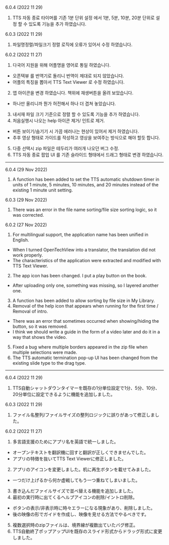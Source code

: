 6.0.4 (2022 11 29)
1. TTS 자동 종료 타이머를 기존 1분 단위 설정 에서 1분, 5분, 10분, 20분 단위로 설정 할 수 있도록 기능을 추가 하였습니다. 

6.0.3 (2022 11 29)
1. 파일명정렬/파일크기 정렬 로직에 오류가 있어서 수정 하였습니다.

6.0.2 (2022 11 27)
1. 다국어 지원을 위해 어플명을 영어로 통일 하였습니다. 
  - 오픈텍뷰 를 번역기로 돌리니 번역이 제대로 되지 않았습니다. 
  - 어플의 특징을 뽑아서 TTS Text Viewer 로 수정 하였습니다.
2. 앱 아이콘을 변경 하였습니다. 책위에 재생버튼을 올려 보았습니다. 
  - 하나만 올리니까 뭔가 허전해서 하나 더 겹쳐 놓았습니다. 
3. 내서재 파일 크기 기준으로 정렬 할 수 있도록 기능을 추가 하였습니다. 
4. 처음실행시 나오는 help 아이콘 제거/ 인트로 제거.
  - 버튼 보이기/숨기기 시 가끔 에러나는 현상이 있어서 제거 하였습니다. 
  - 추후 영상 형태로 가이드를 작성하고 영상을 보여주는 방식으로 해야 할듯 합니다. 
5. 다중 선택시 zip 파일은 테두리가 여러개 나오던 버그 수정. 
6. TTS 자동 종료 팝업 UI 를 기존 슬라이드 형태에서 드래그 형태로 변경 하였습니다. 

---

6.0.4 (29 Nov 2022)
1. A function has been added to set the TTS automatic shutdown timer in units of 1 minute, 5 minutes, 10 minutes, and 20 minutes instead of the existing 1 minute unit setting.

6.0.3 (29 Nov 2022)
1. There was an error in the file name sorting/file size sorting logic, so it was corrected.

6.0.2 (27 Nov 2022)
1. For multilingual support, the application name has been unified in English.
  - When I turned OpenTechView into a translator, the translation did not work properly.
  - The characteristics of the application were extracted and modified with TTS Text Viewer.
2. The app icon has been changed. I put a play button on the book.
  - After uploading only one, something was missing, so I layered another one.
3. A function has been added to allow sorting by file size in My Library.
4. Removal of the help icon that appears when running for the first time / Removal of intro.
  - There was an error that sometimes occurred when showing/hiding the button, so it was removed.
  - I think we should write a guide in the form of a video later and do it in a way that shows the video.
5. Fixed a bug where multiple borders appeared in the zip file when multiple selections were made.
6. The TTS automatic termination pop-up UI has been changed from the existing slide type to the drag type.

---

6.0.4 (2022 11 29)
1. TTS自動シャットダウンタイマーを既存の1分単位設定で1分、5分、10分、20分単位に設定できるように機能を追加しました。

6.0.3 (2022 11 29)
1. ファイル名整列/ファイルサイズの整列ロジックに誤りがあって修正しました。

6.0.2 (2022 11 27)
1. 多言語支援のためにアプリ名を英語で統一しました。
  - オープンテキストを翻訳機に回すと翻訳が正しくできませんでした。
  - アプリの特徴を抜いてTTS Text Viewerに修正しました。
2. アプリのアイコンを変更しました。机に再生ボタンを載せてみました。
  - 一つだけ上げるから何か虚戦してもう一つ重ねてしまいました。
3. 書き込んだファイルサイズで並べ替える機能を追加しました。
4. 最初の実行時に出てくるヘルプアイコンの削除/イントロ削除。
  - ボタンの表示/非表示時に時々エラーになる現象があり、削除しました。
  - 後の映像の形でガイドを作成し、映像を見せる方法でやるべきです。
5. 複数選択時のzipファイルは、境界線が複数出ていたバグ修正。
6. TTS自動終了ポップアップUIを既存のスライド形式からドラッグ形式に変更しました。